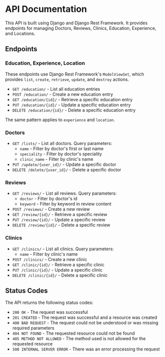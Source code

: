 # API Documentation

This API is built using Django and Django Rest Framework. It provides endpoints for managing Doctors, Reviews, Clinics, Education, Experience, and Locations.

## Endpoints

### Education, Experience, Location

These endpoints use Django Rest Framework's `ModelViewSet`, which provides `list`, `create`, `retrieve`, `update`, and `destroy` actions.

- `GET /education/` - List all education entries
- `POST /education/` - Create a new education entry
- `GET /education/{id}/` - Retrieve a specific education entry
- `PUT /education/{id}/` - Update a specific education entry
- `DELETE /education/{id}/` - Delete a specific education entry

The same pattern applies to `experience` and `location`.

### Doctors

- `GET /lists/` - List all doctors. Query parameters:
  - `name` - Filter by doctor's first or last name
  - `speciality` - Filter by doctor's speciality
  - `clinic_name` - Filter by clinic's name
- `PUT /update/{user_id}/` - Update a specific doctor
- `DELETE /delete/{user_id}/` - Delete a specific doctor

### Reviews

- `GET /reviews/` - List all reviews. Query parameters:
  - `doctor` - Filter by doctor's id
  - `keyword` - Filter by keyword in review content
- `POST /reviews/` - Create a new review
- `GET /review/{id}/` - Retrieve a specific review
- `PUT /review/{id}/` - Update a specific review
- `DELETE /review/{id}/` - Delete a specific review

### Clinics

- `GET /clinics/` - List all clinics. Query parameters:
  - `name` - Filter by clinic's name
- `POST /clinics/` - Create a new clinic
- `GET /clinic/{id}/` - Retrieve a specific clinic
- `PUT /clinic/{id}/` - Update a specific clinic
- `DELETE /clinic/{id}/` - Delete a specific clinic

## Status Codes

The API returns the following status codes:

- `200 OK` - The request was successful
- `201 CREATED` - The request was successful and a resource was created
- `400 BAD REQUEST` - The request could not be understood or was missing required parameters
- `404 NOT FOUND` - The requested resource could not be found
- `405 METHOD NOT ALLOWED` - The method used is not allowed for the requested resource
- `500 INTERNAL SERVER ERROR` - There was an error processing the request